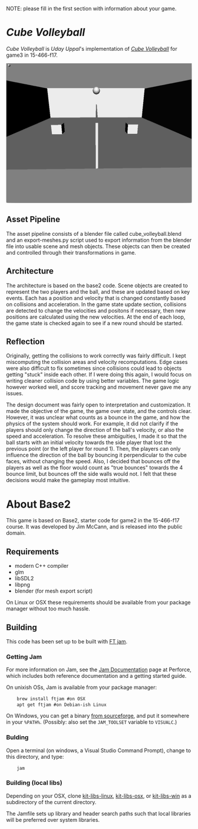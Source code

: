 NOTE: please fill in the first section with information about your game.

# *Cube Volleyball*

*Cube Volleyball* is *Uday Uppal*'s implementation of [*Cube Volleyball*](http://graphics.cs.cmu.edu/courses/15-466-f17/game3-designs/rmukunda/) for game3 in 15-466-f17.

![Image](screenshots/screenshot.png?raw=true "Image")

## Asset Pipeline

The asset pipeline consists of a blender file called cube_volleyball.blend and an export-meshes.py script used to export information from the blender file into usable scene and mesh objects. These objects can then be created and controlled through their transformations in game.

## Architecture

The architecture is based on the base2 code. Scene objects are created to represent the two players and the ball, and these are updated based on key events. Each has a position and velocity that is changed constantly based on collisions and acceleration. 
In the game state update section, collisions are detected to change the velocities and positons if necessary, then new positions are calculated using the new velocities. At the end of each loop, the game state is checked again to see if a new round should be started.

## Reflection

Originally, getting the collisions to work correctly was fairly difficult. I kept miscomputing the collision areas and velocity recomputations. Edge cases were also difficult to fix sometimes since collisions could lead to objects getting "stuck" inside each other. If I were doing this again, I would focus on writing cleaner collision code by using better variables. The game logic however worked well, and score tracking and movement never gave me any issues.

The design document was fairly open to interpretation and customization. It made the objective of the game, the game over state, and the controls clear. However, it was unclear what counts as a bounce in the game, and how the physics of the system should work. For example, it did not clarify if the players should only change the direction of the ball's velocity, or also the speed and acceleration. To resolve these ambiguities, I made it so that the ball starts with an initial velocity towards the side player that lost the previous point (or the left player for round 1). Then, the players can only influence the direction of the ball by bouncing it perpendicular to the cube faces, without changing the speed. Also, I decided that bounces off the players as well as the floor would count as "true bounces" towards the 4 bounce limit, but bounces off the side walls would not. I felt that these decisions would make the gameplay most intuitive.

# About Base2

This game is based on Base2, starter code for game2 in the 15-466-f17 course. It was developed by Jim McCann, and is released into the public domain.

## Requirements

 - modern C++ compiler
 - glm
 - libSDL2
 - libpng
 - blender (for mesh export script)

On Linux or OSX these requirements should be available from your package manager without too much hassle.

## Building

This code has been set up to be built with [FT jam](https://www.freetype.org/jam/).

### Getting Jam

For more information on Jam, see the [Jam Documentation](https://www.perforce.com/documentation/jam-documentation) page at Perforce, which includes both reference documentation and a getting started guide.

On unixish OSs, Jam is available from your package manager:
```
	brew install ftjam #on OSX
	apt get ftjam #on Debian-ish Linux
```

On Windows, you can get a binary [from sourceforge](https://sourceforge.net/projects/freetype/files/ftjam/2.5.2/ftjam-2.5.2-win32.zip/download),
and put it somewhere in your `%PATH%`.
(Possibly: also set the `JAM_TOOLSET` variable to `VISUALC`.)

### Bulding
Open a terminal (on windows, a Visual Studio Command Prompt), change to this directory, and type:
```
	jam
```

### Building (local libs)

Depending on your OSX, clone 
[kit-libs-linux](https://github.com/ixchow/kit-libs-linux),
[kit-libs-osx](https://github.com/ixchow/kit-libs-osx),
or [kit-libs-win](https://github.com/ixchow/kit-libs-win)
as a subdirectory of the current directory.

The Jamfile sets up library and header search paths such that local libraries will be preferred over system libraries.
